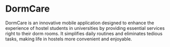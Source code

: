 # DormCare
DormCare is an innovative mobile application designed to enhance the experience of hostel students in universities by providing essential services right to their dorm rooms. It simplifies daily routines and eliminates tedious tasks, making life in hostels more convenient and enjoyable.
